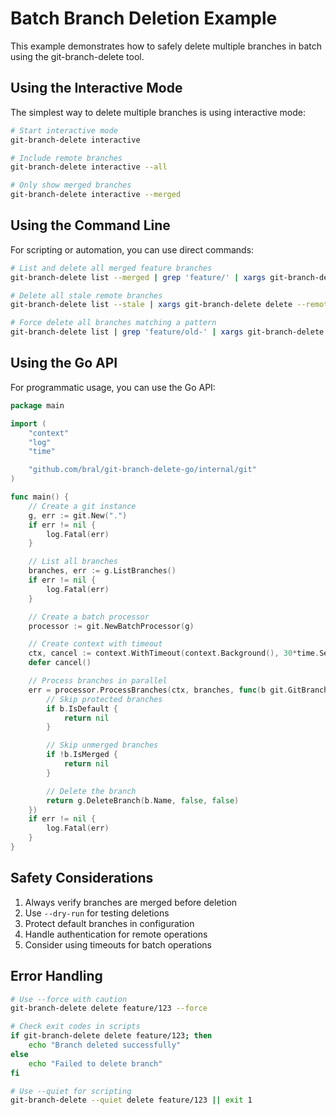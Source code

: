 # Batch Branch Deletion Example

This example demonstrates how to safely delete multiple branches in batch using the git-branch-delete tool.

## Using the Interactive Mode

The simplest way to delete multiple branches is using interactive mode:

```bash
# Start interactive mode
git-branch-delete interactive

# Include remote branches
git-branch-delete interactive --all

# Only show merged branches
git-branch-delete interactive --merged
```

## Using the Command Line

For scripting or automation, you can use direct commands:

```bash
# List and delete all merged feature branches
git-branch-delete list --merged | grep 'feature/' | xargs git-branch-delete delete

# Delete all stale remote branches
git-branch-delete list --stale | xargs git-branch-delete delete --remote

# Force delete all branches matching a pattern
git-branch-delete list | grep 'feature/old-' | xargs git-branch-delete delete --force
```

## Using the Go API

For programmatic usage, you can use the Go API:

```go
package main

import (
    "context"
    "log"
    "time"

    "github.com/bral/git-branch-delete-go/internal/git"
)

func main() {
    // Create a git instance
    g, err := git.New(".")
    if err != nil {
        log.Fatal(err)
    }

    // List all branches
    branches, err := g.ListBranches()
    if err != nil {
        log.Fatal(err)
    }

    // Create a batch processor
    processor := git.NewBatchProcessor(g)

    // Create context with timeout
    ctx, cancel := context.WithTimeout(context.Background(), 30*time.Second)
    defer cancel()

    // Process branches in parallel
    err = processor.ProcessBranches(ctx, branches, func(b git.GitBranch) error {
        // Skip protected branches
        if b.IsDefault {
            return nil
        }

        // Skip unmerged branches
        if !b.IsMerged {
            return nil
        }

        // Delete the branch
        return g.DeleteBranch(b.Name, false, false)
    })
    if err != nil {
        log.Fatal(err)
    }
}
```

## Safety Considerations

1. Always verify branches are merged before deletion
2. Use `--dry-run` for testing deletions
3. Protect default branches in configuration
4. Handle authentication for remote operations
5. Consider using timeouts for batch operations

## Error Handling

```bash
# Use --force with caution
git-branch-delete delete feature/123 --force

# Check exit codes in scripts
if git-branch-delete delete feature/123; then
    echo "Branch deleted successfully"
else
    echo "Failed to delete branch"
fi

# Use --quiet for scripting
git-branch-delete --quiet delete feature/123 || exit 1
```
